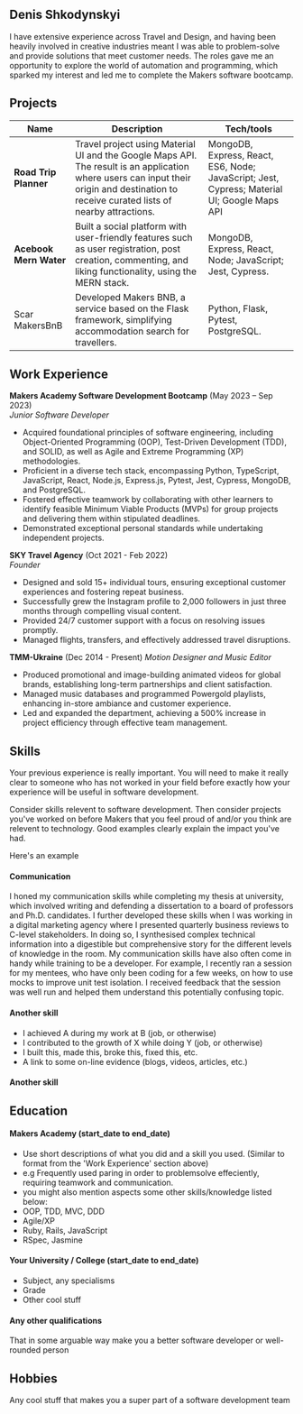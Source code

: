 ## Denis Shkodynskyi

I have extensive experience across Travel and Design, and having been heavily involved in creative industries meant I was able to problem-solve and provide solutions that meet customer needs. The roles gave me an opportunity to explore the world of automation and programming, which sparked my interest and led me to complete the Makers software bootcamp.

## Projects

| Name                         | Description       | Tech/tools        |
| ---------------------------- | ----------------- | ----------------- |
| **Road Trip Planner**        | Travel project using Material UI and the Google Maps API. The result is an application where users can input their origin and destination to receive curated lists of nearby attractions. | MongoDB, Express, React, ES6, Node; JavaScript; Jest, Cypress; Material UI; Google Maps API |
| **Acebook Mern Water** | Built a social platform with user-friendly features such as user registration, post creation, commenting, and liking functionality, using the MERN stack. | MongoDB, Express, React, Node; JavaScript; Jest, Cypress.              |
| Scar MakersBnB | Developed Makers BNB, a service based on the Flask framework, simplifying accommodation search for travellers. | Python, Flask, Pytest, PostgreSQL. |

## Work Experience

**Makers Academy Software Development Bootcamp** (May 2023 – Sep 2023)  
_Junior Software Developer_

- Acquired foundational principles of software engineering, including Object-Oriented Programming (OOP), Test-Driven Development (TDD), and SOLID, as well as Agile and Extreme Programming (XP) methodologies. 
- Proficient in a diverse tech stack, encompassing Python, TypeScript, JavaScript, React, Node.js, Express.js, Pytest, Jest, Cypress, MongoDB, and PostgreSQL. 
- Fostered effective teamwork by collaborating with other learners to identify feasible Minimum Viable Products (MVPs) for group projects and delivering them within stipulated deadlines. 
- Demonstrated exceptional personal standards while undertaking independent projects.

**SKY Travel Agency** (Oct 2021 - Feb 2022)  
_Founder_

- Designed and sold 15+ individual tours, ensuring exceptional customer experiences and fostering repeat business.
- Successfully grew the Instagram profile to 2,000 followers in just three months through compelling visual content.
- Provided 24/7 customer support with a focus on resolving issues promptly.
- Managed flights, transfers, and effectively addressed travel disruptions.

**TMM-Ukraine** (Dec 2014 - Present)
_Motion Designer and Music Editor_

- Produced promotional and image-building animated videos for global brands, establishing long-term partnerships and client satisfaction.
-	Managed music databases and programmed Powergold playlists, enhancing in-store ambiance and customer experience.
-	Led and expanded the department, achieving a 500% increase in project efficiency through effective team management.


## Skills

Your previous experience is really important. You will need to make it really clear to someone who has not worked in your field before exactly how your experience will be useful in software development.

Consider skills relevent to software development. Then consider projects you've worked on before Makers that you feel proud of and/or you think are relevent to technology. Good examples clearly explain the impact you've had. 


Here's an example

#### Communication
I honed my communication skills while completing my thesis at university, which involved writing and defending a dissertation to a board of professors and Ph.D. candidates. I further developed these skills when I was working in a digital marketing agency where I presented quarterly business reviews to C-level stakeholders. In doing so, I synthesised complex technical information into a digestible but comprehensive story for the different levels of knowledge in the room. My communication skills have also often come in handy while training to be a developer. For example, I recently ran a session for my mentees, who have only been coding for a few weeks, on how to use mocks to improve unit test isolation. I received feedback that the session was well run and helped them understand this potentially confusing topic.

#### Another skill

- I achieved A during my work at B (job, or otherwise)
- I contributed to the growth of X while doing Y (job, or otherwise)
- I built this, made this, broke this, fixed this, etc.
- A link to some on-line evidence (blogs, videos, articles, etc.)

#### Another skill


## Education

#### Makers Academy (start_date to end_date)
- Use short descriptions of what you did and a skill you used. (Similar to format from the 'Work Experience' section above)
- e.g Frequently used paring in order to problemsolve effeciently, requiring teamwork and communication.
- you might also mention aspects some other skills/knowledge listed below: 
- OOP, TDD, MVC, DDD
- Agile/XP
- Ruby, Rails, JavaScript
- RSpec, Jasmine

#### Your University / College (start_date to end_date)

- Subject, any specialisms
- Grade
- Other cool stuff

#### Any other qualifications

That in some arguable way make you a better software developer or well-rounded person

## Hobbies

Any cool stuff that makes you a super part of a software development team
